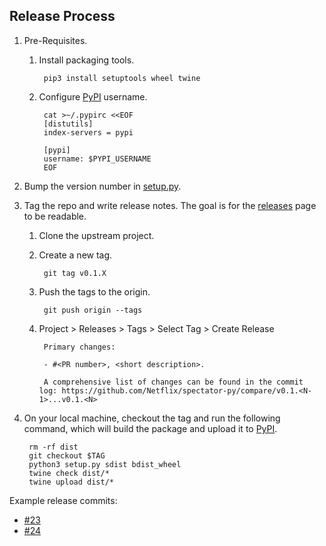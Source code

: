 
## Release Process

1. Pre-Requisites.

    1. Install packaging tools.

            pip3 install setuptools wheel twine

    1. Configure [PyPI] username.

            cat >~/.pypirc <<EOF
            [distutils]
            index-servers = pypi

            [pypi]
            username: $PYPI_USERNAME
            EOF

1. Bump the version number in [setup.py](./setup.py).

1. Tag the repo and write release notes. The goal is for the [releases] page to be readable.

    1. Clone the upstream project.

    1. Create a new tag.

            git tag v0.1.X

    1. Push the tags to the origin.

            git push origin --tags

    1. Project > Releases > Tags > Select Tag > Create Release

            Primary changes:

            - #<PR number>, <short description>.

            A comprehensive list of changes can be found in the commit log: https://github.com/Netflix/spectator-py/compare/v0.1.<N-1>...v0.1.<N>

1. On your local machine, checkout the tag and run the following command, which will build the
package and upload it to [PyPI].

        rm -rf dist
        git checkout $TAG
        python3 setup.py sdist bdist_wheel
        twine check dist/*
        twine upload dist/*

Example release commits:

* [#23](https://github.com/Netflix/spectator-py/commit/5f8ed9dc14ff97315bf579c8d431a00a17037fc0)
* [#24](https://github.com/Netflix/spectator-py/commit/10bf2d0345175f014035d36adb15e2d6ae69e10c)

[PyPI]: https://pypi.org/project/netflix-spectator-py/
[releases]: https://github.com/Netflix/spectator-py/releases
